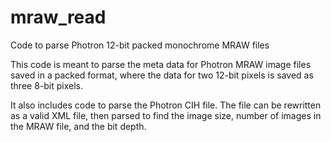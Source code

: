 # mraw_read
Code to parse Photron 12-bit packed monochrome MRAW files

This code is meant to parse the meta data for Photron MRAW image files
saved in a packed format, where the data for two 12-bit pixels is
saved as three 8-bit pixels. 

It also includes code to parse the Photron CIH file.  The file can
be rewritten as a valid XML file, then parsed to find the image 
size, number of images in the MRAW file, and the bit depth. 

